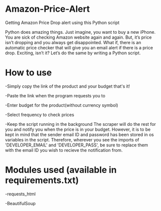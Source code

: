 # Amazon-Price-Alert


Getting Amazon Price Drop alert using this Python script


Python does amazing things. 
Just imagine, you want to buy a new iPhone. You are sick of checking Amazon website again and again. But, it’s price isn’t dropping and you always get disappointed.
What if, there is an automatic price checker that will give you an email alert if there is a price drop. Exciting, isn’t it? Let’s do the same by writing a Python script.


# **How to use**

-Simply copy the link of the product and your budget that's it!

-Paste the link when the program requests you to

-Enter budget for the product(without currency symbol)

-Select frequency to check prices

-Keep the script running in the background The scraper will do the rest for you and notify you when the price is in your budget. However, it is to be kept in mind that the sender   email ID and password has been stored in os variables in the script. Therefore, wherever you see the imports of 'DEVELOPER_EMAIL' and 'DEVELOPER_PASS', be sure to replace them   
  with the email ID you wish to recieve the notification from.


# **Modules used (available in requirements.txt)**

-requests_html

-BeautifulSoup
